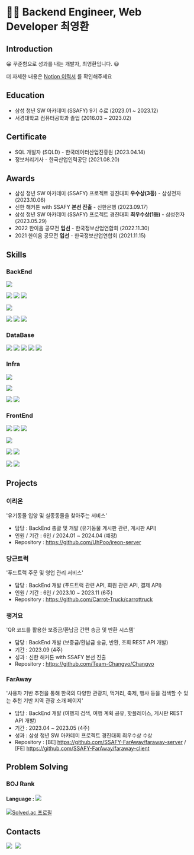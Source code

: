 <!--![header](https://capsule-render.vercel.app/api?type=soft&color=gradient&height=300&section=header&text=Hi%20I'm%20YoungHwan&20render&fontSize=90)-->
# 👨‍💻 Backend Engineer, Web Developer 최영환

## Introduction
😀  꾸준함으로 성과를 내는 개발자, 최영환입니다. 😃

더 자세한 내용은 [Notion 이력서](https://longbright0804.notion.site/8c7087a96b1b4373bd613f52940d565b?pvs=4) 를 확인해주세요

## Education
- 삼성 청년 SW 아카데미 (SSAFY) 9기 수료 (2023.01 ~ 2023.12)
- 서경대학교 컴퓨터공학과 졸업 (2016.03 ~ 2023.02)

## Certificate
- SQL 개발자 (SQLD) - 한국데이터산업진흥원 (2023.04.14)
- 정보처리기사 - 한국산업인력공단 (2021.08.20)

## Awards
- 삼성 청년 SW 아카데미 (SSAFY) 프로젝트 경진대회 **우수상(3등)** - 삼성전자 (2023.10.06)
- 신한 해커톤 with SSAFY **본선 진출** - 신한은행 (2023.09.17)
- 삼성 청년 SW 아카데미 (SSAFY) 프로젝트 경진대회 **최우수상(1등)** - 삼성전자 (2023.05.29)
- 2022 한이음 공모전 **입선** - 한국정보산업연합회 (2022.11.30)
- 2021 한이음 공모전 **입선** - 한국정보산업연합회 (2021.11.15)

## Skills

### BackEnd
<!-- Language -->
<p>
<img src="https://img.shields.io/badge/JAVA-007396?style=for-the-badge&logo=openjdk&logoColor=white">
</p>

<!-- FrameWork -->
<p>
<img src="https://img.shields.io/badge/SpringBoot-6DB33F?style=for-the-badge&logo=SpringBoot&logoColor=white">
<img src="https://img.shields.io/badge/Spring Security-6DB33F?style=for-the-badge&logo=SpringSecurity&logoColor=white">
<img src="https://img.shields.io/badge/Spring Data JPA-6DB33F?style=for-the-badge&logo=SpringBoot&logoColor=white">
</p>

<!-- Test Framework -->
<p>
<img src="https://img.shields.io/badge/JUnit5-25A162?style=for-the-badge&logo=JUnit5&logoColor=white">
</p>

<!-- SQL Mapper & ORM -->
<p>
<img src="https://img.shields.io/badge/JPA-6DB33F?style=for-the-badge&logo=jpa&logoColor=white">
<img src="https://img.shields.io/badge/QueryDSL-007396?style=for-the-badge&logo=querydsl&logoColor=white">
<img src="https://img.shields.io/badge/MyBatis-7D929E?style=for-the-badge&logo=mybatis&logoColor=white">

</p>

### DataBase
<!-- DBMS -->
<p>
<img src="https://img.shields.io/badge/hibernate-59666C?style=for-the-badge&logo=hibernate&logoColor=white">
<img src="https://img.shields.io/badge/mysql-4479A1?style=for-the-badge&logo=mysql&logoColor=white">
<img src="https://img.shields.io/badge/mariadb-003545?style=for-the-badge&logo=mariadb&logoColor=white">
<img src="https://img.shields.io/badge/redis-DC382D?style=for-the-badge&logo=redis&logoColor=white">
<img src="https://img.shields.io/badge/postgresql-4169E1?style=for-the-badge&logo=PostgreSQL&logoColor=white">
</p>

### Infra
<!-- Infra -->
<p>
<img src="https://img.shields.io/badge/ubuntu-E95420?style=for-the-badge&logo=ubuntu&logoColor=white">
</p>
<p>
<img src="https://img.shields.io/badge/nginx-889639?style=for-the-badge&logo=nginx&logoColor=white">
</p>
<p>
<img src="https://img.shields.io/badge/amazonec2-FF9900?style=for-the-badge&logo=amazonec2&logoColor=white">
<img src="https://img.shields.io/badge/amazons3-569A31?style=for-the-badge&logo=amazons3&logoColor=white">
</p>

### FrontEnd
<!-- Language -->
<p>
<img src="https://img.shields.io/badge/html-E34F26?style=for-the-badge&logo=html5&logoColor=white">
<img src="https://img.shields.io/badge/css-1572B6?style=for-the-badge&logo=css3&logoColor=white">
<img src="https://img.shields.io/badge/javascript-F7DF1E?style=for-the-badge&logo=javascript&logoColor=black">
</p>
<!-- Library -->
<p>
<img src="https://img.shields.io/badge/jquery-0769AD?style=for-the-badge&logo=jquery&logoColor=white">
</p>

<p>
<!-- Template Engine -->
<img src="https://img.shields.io/badge/mustache-F7dF1E?style=for-the-badge&logo">
<img src="https://img.shields.io/badge/Thymeleaf-005F0F?style=for-the-badge&logo=thymeleaf&logoColor=white">
</p>

<!-- FrameWork -->
<p>
<img src="https://img.shields.io/badge/bootstrap-7952B3?style=for-the-badge&logo=bootstrap&logoColor=white">
<img src="https://img.shields.io/badge/Vue.js-4FC08D?style=for-the-badge&logo=vuedotjs&logoColor=white">
</p>

## Projects
### 이리온
'유기동물 입양 및 실종동물을 찾아주는 서비스'
- 담당 : BackEnd 총괄 및 개발 (유기동물 게시판 관련, 게시판 API)
- 인원 / 기간 : 6인 / 2024.01 ~ 2024.04 (예정)
- Repository : https://github.com/UhPoo/ireon-server

### 당근트럭
'푸드트럭 주문 및 영업 관리 서비스'
- 담당 : BackEnd 개발 (푸드트럭 관련 API, 회원 관련 API, 결제 API)
- 인원 / 기간 : 6인 / 2023.10 ~ 2023.11 (6주)
- Repository : https://github.com/Carrot-Truck/carrottruck


### 챙겨요
'QR 코드를 활용한 보증금/환납금 간편 송금 및 반환 시스템'
- 담당 : BackEnd 개발 (보증금/환납금 송금, 반환, 조회 REST API 개발)
- 기간 : 2023.09 (4주)
- 성과 : 신한 해커톤 with SSAFY 본선 진출
- Repository : https://github.com/Team-Changyo/Changyo

### FarAway
'사용자 기반 추천을 통해 한국의 다양한 관광지, 먹거리, 축제, 행사 등을 검색할 수 있는 추천 기반 지역 관광 소개 페이지'
- 담당 : BackEnd 개발 (여행지 검색, 여행 계획 공유, 핫플레이스, 게시판 REST API 개발)
- 기간 : 2023.04 ~ 2023.05 (4주)
- 성과 : 삼성 청년 SW 아카데미 프로젝트 경진대회 최우수상 수상
- Repository : [BE] https://github.com/SSAFY-FarAway/faraway-server / [FE] https://github.com/SSAFY-FarAway/faraway-client

## Problem Solving
### BOJ Rank
#### Language : <img src="https://img.shields.io/badge/JAVA-007396?style=flat-square&logo=java&logoColor=white">

[![Solved.ac
프로필](http://mazassumnida.wtf/api/v2/generate_badge?boj=dudghks97)](https://solved.ac/dudghks97)

## Contacts
<p>
  <a href="https://velog.io/@longbright_choi"><img src="https://img.shields.io/badge/Tech%20Blog-11B48A?style=for-the-badge&logo=Vimeo&logoColor=white&link=https://velog.io/@longBright"/></a>&nbsp
  <a href="mailto:longbright0804@gmail.com"><img src="https://img.shields.io/badge/Gmail-d14836?style=for-the-badge&logo=Gmail&logoColor=white&link=longbright0804@gmail.com"/></a>
</p>
